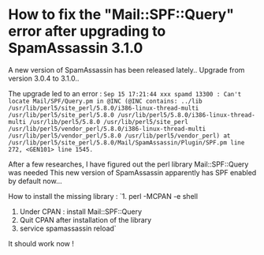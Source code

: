 # How to fix the "Mail::SPF::Query" error after upgrading to SpamAssassin 3.1.0

A new version of SpamAssassin has been released lately..
Upgrade from version 3.0.4 to 3.1.0..

The upgrade led to an error :
`Sep 15 17:21:44 xxx spamd 13300 : Can't locate Mail/SPF/Query.pm in @INC (@INC contains: ../lib /usr/lib/perl5/site_perl/5.8.0/i386-linux-thread-multi /usr/lib/perl5/site_perl/5.8.0 /usr/lib/perl5/5.8.0/i386-linux-thread-multi /usr/lib/perl5/5.8.0 /usr/lib/perl5/site_perl /usr/lib/perl5/vendor_perl/5.8.0/i386-linux-thread-multi /usr/lib/perl5/vendor_perl/5.8.0 /usr/lib/perl5/vendor_perl) at /usr/lib/perl5/site_perl/5.8.0/Mail/SpamAssassin/Plugin/SPF.pm line 272, <GEN101> line 1545.`

After a few researches, I have figured out the perl library Mail::SPF::Query was needed
This new version of SpamAssassin apparently has SPF enabled by default now...

How to install the missing library :
`1. perl -MCPAN -e shell
1. Under CPAN : install Mail::SPF::Query
2. Quit CPAN after installation of the library
3. service spamassassin reload`

It should work now !
